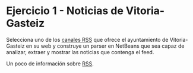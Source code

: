 # Ejercicio 1 - Noticias de Vitoria-Gasteiz

Selecciona uno de los
[canales RSS](http://www.vitoria-gasteiz.org/we001/was/we001Action.do?idioma=es&accionWe001=ficha&accion=arbolSuscripcionesTemasAreas&tema=area&tipoSusNot=SI)
que ofrece el ayuntamiento de Vitoria-Gasteiz en su web y construye un parser en NetBeans que sea capaz de analizar, extraer y mostrar las noticias que contenga el feed.

Un poco de información sobre [RSS](https://es.wikipedia.org/wiki/RSS).

